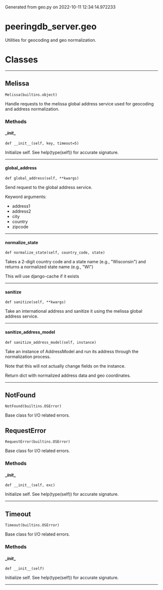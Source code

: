 Generated from geo.py on 2022-10-11 12:34:14.972233

# peeringdb_server.geo

Utilities for geocoding and geo normalization.

# Classes
---

## Melissa

```
Melissa(builtins.object)
```

Handle requests to the melissa global address
service used for geocoding and address normalization.


### Methods

#### \__init__
`def __init__(self, key, timeout=5)`

Initialize self.  See help(type(self)) for accurate signature.

---
#### global_address
`def global_address(self, **kwargs)`

Send request to the global address service.

Keyword arguments:

- address1
- address2
- city
- country
- zipcode

---
#### normalize_state
`def normalize_state(self, country_code, state)`

Takes a 2-digit country code and a state name (e.g., "Wisconsin")
and returns a normalized state name (e.g., "WI")

This will use django-cache if it exists

---
#### sanitize
`def sanitize(self, **kwargs)`

Take an international address and sanitize it
using the melissa global address service.

---
#### sanitize_address_model
`def sanitize_address_model(self, instance)`

Take an instance of AddressModel and
run its address through the normalization
process.

Note that this will not actually change fields
on the instance.

Return dict with normalized address data and
geo coordinates.

---

## NotFound

```
NotFound(builtins.OSError)
```

Base class for I/O related errors.


## RequestError

```
RequestError(builtins.OSError)
```

Base class for I/O related errors.


### Methods

#### \__init__
`def __init__(self, exc)`

Initialize self.  See help(type(self)) for accurate signature.

---

## Timeout

```
Timeout(builtins.OSError)
```

Base class for I/O related errors.


### Methods

#### \__init__
`def __init__(self)`

Initialize self.  See help(type(self)) for accurate signature.

---
